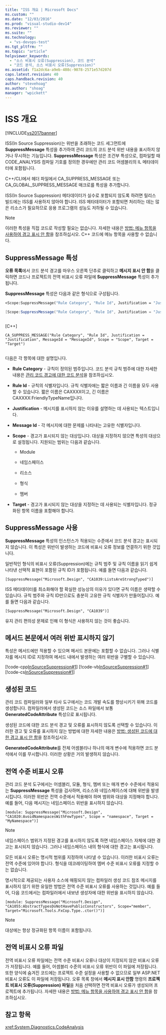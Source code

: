 ```yaml
---
title: "ISS 개요 | Microsoft Docs"
ms.custom: ""
ms.date: "12/03/2016"
ms.prod: "visual-studio-dev14"
ms.reviewer: ""
ms.suite: ""
ms.technology: 
  - "vs-devops-test"
ms.tgt_pltfrm: ""
ms.topic: "article"
helpviewer_keywords: 
  - "소스 비표시 오류(Suppression), 코드 분석"
  - "코드 분석, 소스 비표시 오류(Suppression)"
ms.assetid: f1a2dc6a-a9eb-408c-9078-2571e57d207d
caps.latest.revision: 40
caps.handback.revision: 40
author: "stevehoag"
ms.author: "shoag"
manager: "wpickett"
---
```

# ISS 개요
[!INCLUDE[vs2017banner](../code-quality/includes/vs2017banner.md)]

ISS\(In Source Suppression\)는 위반을 초래하는 코드 세그먼트에 **SuppressMessage** 특성을 추가하여 관리 코드의 코드 분석 위반 내용을 표시하지 않거나 무시하는 기능입니다.  **SuppressMessage** 특성은 조건부 특성으로, 컴파일할 때 CODE\_ANALYSIS 컴파일 기호를 정의한 경우에만 관리 코드 어셈블리의 IL 메타데이터에 포함됩니다.  
  
 C\+\+\/CLI에서 헤더 파일에서 CA\_SUPPRESS\_MESSAGE 또는 CA\_GLOBAL\_SUPPRESS\_MESSAGE 매크로를 특성을 추가합니다.  
  
 ISS\(In Source Suppression\) 메타데이터가 실수로 포함되지 않도록 하려면 릴리스 빌드에는 ISS를 사용하지 않아야 합니다.  ISS 메타데이터가 포함되면 처리하는 데는 많은 리소스가 필요하므로 응용 프로그램의 성능도 저하될 수 있습니다.  
  
> [!NOTE]
>  이러한 특성을 직접 코드로 작성할 필요는 없습니다.  자세한 내용은 [방법: 메뉴 항목을 사용하여 경고 표시 안 함](../code-quality/how-to-suppress-warnings-by-using-the-menu-item.md)을 참조하십시오.  C\+\+ 코드에 메뉴 항목을 사용할 수 없습니다.  
  
## SuppressMessage 특성  
 **오류 목록**에서 코드 분석 경고를 마우스 오른쪽 단추로 클릭하고 **메시지 표시 안 함**을 클릭하면 코드나 프로젝트의 전역 비표시 오류 파일에 **SuppressMessage** 특성이 추가됩니다.  
  
 **SuppressMessage** 특성은 다음과 같은 형식으로 구성됩니다.  
  
```vb  
<Scope:SuppressMessage("Rule Category", "Rule Id", Justification = "Justification", MessageId = "MessageId", Scope = "Scope", Target = "Target")>  
```  
  
```c#  
[Scope:SuppressMessage("Rule Category", "Rule Id", Justification = "Justification", MessageId = "MessageId", Scope = "Scope", Target = "Target")]  
  
```  
  
 \[C\+\+\]  
  
```  
CA_SUPPRESS_MESSAGE("Rule Category", "Rule Id", Justification = "Justification", MessageId = "MessageId", Scope = "Scope", Target = "Target")  
  
```  
  
 다음은 각 항목에 대한 설명입니다.  
  
-   **Rule Category** \- 규칙이 정의된 범주입니다.  코드 분석 규칙 범주에 대한 자세한 내용은 [관리 코드 경고에 대한 코드 분석](../code-quality/code-analysis-for-managed-code-warnings.md)을 참조하십시오.  
  
-   **Rule Id** \- 규칙의 식별자입니다.  규칙 식별자에는 짧은 이름과 긴 이름을 모두 사용할 수 있습니다.  짧은 이름은 CAXXXX이고, 긴 이름은 CAXXXX:FriendlyTypeName입니다.  
  
-   **Justification** \- 메시지를 표시하지 않는 이유를 설명하는 데 사용되는 텍스트입니다.  
  
-   **Message Id** \- 각 메시지에 대한 문제를 나타내는 고유한 식별자입니다.  
  
-   **Scope** \- 경고가 표시되지 않는 대상입니다.  대상을 지정하지 않으면 특성의 대상으로 설정됩니다.  지원되는 범위는 다음과 같습니다.  
  
    -   Module  
  
    -   네임스페이스  
  
    -   리소스  
  
    -   형식  
  
    -   멤버  
  
-   **Target** \- 경고가 표시되지 않는 대상을 지정하는 데 사용되는 식별자입니다.  정규화된 항목 이름을 포함해야 합니다.  
  
## SuppressMessage 사용  
 **SuppressMessage** 특성의 인스턴스가 적용되는 수준에서 코드 분석 경고는 표시되지 않습니다.  이 특성은 위반이 발생하는 코드에 비표시 오류 정보를 연결하기 위한 것입니다.  
  
 일반적인 형식의 비표시 오류\(Suppression\)에는 규칙 범주 및 규칙 이름을 읽기 쉽게 나타낸 선택적 표현이 포함된 규칙 ID가 포함됩니다.  예를 들면 다음과 같습니다.  
  
 `[SuppressMessage("Microsoft.Design", "CA1039:ListsAreStrongTyped")]`  
  
 ISS 메타데이터를 최소화해야 할 확실한 성능상의 이유가 있다면 규칙 이름은 생략할 수 있습니다.  규칙 범주와 규칙 ID만으로도 충분히 고유한 규칙 식별자가 만들어집니다.  예를 들면 다음과 같습니다.  
  
 `[SuppressMessage("Microsoft.Design", "CA1039")]`  
  
 유지 관리 편의성 문제로 인해 이 형식은 사용하지 않는 것이 좋습니다.  
  
## 메서드 본문에서 여러 위반 표시하지 않기  
 특성은 메서드에만 적용할 수 있으며 메서드 본문에는 포함할 수 없습니다.  그러나 식별자를 메시지 ID로 지정하여 메서드 내에서 발생하는 여러 위반을 구별할 수 있습니다.  
  
 [!code-cpp[InSourceSuppression#1](../code-quality/codesnippet/CPP/in-source-suppression-overview_1.cpp)]
 [!code-vb[InSourceSuppression#1](../code-quality/codesnippet/VisualBasic/in-source-suppression-overview_1.vb)]
 [!code-cs[InSourceSuppression#1](../code-quality/codesnippet/CSharp/in-source-suppression-overview_1.cs)]  
  
## 생성된 코드  
 관리 코드 컴파일러와 일부 타사 도구에서는 코드 개발 속도를 향상시키기 위해 코드를 생성합니다.  컴파일러에서 생성된 코드는 소스 파일에서 보통 **GeneratedCodeAttribute** 특성으로 표시됩니다.  
  
 생성된 코드에 대한 코드 분석 경고 및 오류를 표시하지 않도록 선택할 수 있습니다.  이러한 경고 및 오류를 표시하지 않는 방법에 대한 자세한 내용은 [방법: 생성된 코드에 대한 경고 표시 안 함](../code-quality/how-to-suppress-code-analysis-warnings-for-generated-code.md)을 참조하십시오.  
  
 **GeneratedCodeAttribute**를 전체 어셈블리나 하나의 매개 변수에 적용하면 코드 분석에서 이를 무시합니다.  이러한 상황은 거의 발생하지 않습니다.  
  
## 전역 수준 비표시 오류  
 관리 코드 분석 도구에서는 어셈블리, 모듈, 형식, 멤버 또는 매개 변수 수준에서 적용되는 **SuppressMessage** 특성을 검사하며,  리소스와 네임스페이스에 대해 위반을 발생시킵니다.  이러한 위반은 전역 수준에서 적용해야 하며 범위와 대상을 지정해야 합니다.  예를 들어, 다음 메시지는 네임스페이스 위반을 표시하지 않습니다.  
  
 `[module: SuppressMessage("Microsoft.Design", "CA1020:AvoidNamespacesWithFewTypes", Scope = "namespace", Target = "MyNamespace")]`  
  
> [!NOTE]
>  네임스페이스 범위가 지정된 경고를 표시하지 않도록 하면 네임스페이스 자체에 대한 경고는 표시되지 않습니다.  그러나 네임스페이스 내의 형식에 대한 경고는 표시됩니다.  
  
 모든 비표시 오류는 명시적 범위를 지정하여 나타낼 수 있습니다.  이러한 비표시 오류는 전역 수준에 있어야 합니다.  형식을 데코레이팅하여 멤버 수준 비표시 오류를 지정할 수는 없습니다.  
  
 명시적으로 제공되는 사용자 소스에 매핑되지 않는 컴파일러 생성 코드 참조 메시지를 표시하지 않기 위한 유일한 방법은 전역 수준 비표시 오류를 사용하는 것입니다.  예를 들어, 다음 코드에서는 컴파일러에서 내보낸 생성자에 대한 위반을 표시하지 않습니다.  
  
 `[module: SuppressMessage("Microsoft.Design", "CA1055:AbstractTypesDoNotHavePublicConstructors", Scope="member", Target="Microsoft.Tools.FxCop.Type..ctor()")]`  
  
> [!NOTE]
>  대상에는 항상 정규화된 항목 이름이 포함됩니다.  
  
## 전역 비표시 오류 파일  
 전역 비표시 오류 파일에는 전역 수준 비표시 오류나 대상이 지정되지 않은 비표시 오류가 저장됩니다.  예를 들어, 어셈블리 수준의 비표시 오류 위반이 이 파일에 저장됩니다.  또한 양식에 숨겨진 코드에는 프로젝트 수준 설정을 사용할 수 없으므로 일부 ASP.NET 비표시 오류도 이 파일에 저장됩니다.  오류 목록 창에서 **메시지 표시 안함** 명령의 **프로젝트 비표시 오류\(Suppression\) 파일**을 처음 선택하면 전역 비표시 오류가 생성되어 프로젝트에 추가됩니다.  자세한 내용은 [방법: 메뉴 항목을 사용하여 경고 표시 안 함](../code-quality/how-to-suppress-warnings-by-using-the-menu-item.md)을 참조하십시오.  
  
## 참고 항목  
 <xref:System.Diagnostics.CodeAnalysis>